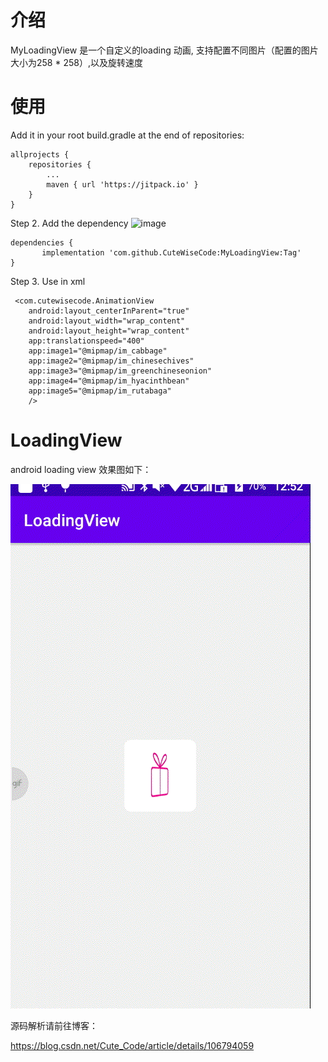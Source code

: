 
# 介绍
 MyLoadingView 是一个自定义的loading 动画, 支持配置不同图片（配置的图片大小为258 * 258）,以及旋转速度
 
# 使用
 Add it in your root build.gradle at the end of repositories:

	allprojects {
		repositories {
			...
			maven { url 'https://jitpack.io' }
		}
	}
Step 2. Add the dependency   ![image](https://jitpack.io/v/CuteWiseCode/MyLoadingView.svg)

	dependencies {
	       implementation 'com.github.CuteWiseCode:MyLoadingView:Tag'
	}
  
Step 3. Use in xml
 
 
     <com.cutewisecode.AnimationView
        android:layout_centerInParent="true"
        android:layout_width="wrap_content"
        android:layout_height="wrap_content"
        app:translationspeed="400"
        app:image1="@mipmap/im_cabbage"
        app:image2="@mipmap/im_chinesechives"
        app:image3="@mipmap/im_greenchineseonion"
        app:image4="@mipmap/im_hyacinthbean"
        app:image5="@mipmap/im_rutabaga"
        />
  
    

    
# LoadingView
android loading view
效果图如下：

![image](https://github.com/CuteWiseCode/MyLoadingView/blob/master/image/show.gif)

源码解析请前往博客：

https://blog.csdn.net/Cute_Code/article/details/106794059
